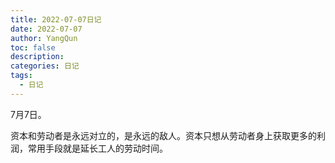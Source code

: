 ```yaml
---
title: 2022-07-07日记
date: 2022-07-07
author: YangQun
toc: false
description:
categories: 日记
tags:
  - 日记
---
```


7月7日。

资本和劳动者是永远对立的，是永远的敌人。资本只想从劳动者身上获取更多的利润，常用手段就是延长工人的劳动时间。
